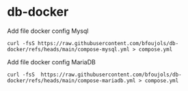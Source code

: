 # db-docker

Add file docker config Mysql
```
curl -fsS https://raw.githubusercontent.com/bfoujols/db-docker/refs/heads/main/compose-mysql.yml > compose.yml
```
Add file docker config MariaDB
```
curl -fsS  https://raw.githubusercontent.com/bfoujols/db-docker/refs/heads/main/compose-mariadb.yml > compose.yml
```
